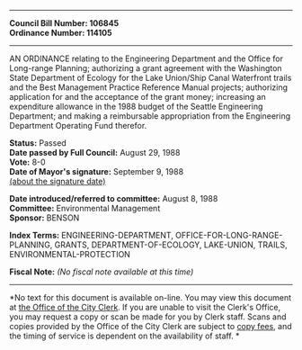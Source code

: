 * * * * *  
  
**Council Bill Number: [](#h0)[](#h2)106845**   
**Ordinance Number: 114105**  
  
* * * * *  
  
AN ORDINANCE relating to the Engineering Department and the Office for Long-range Planning; authorizing a grant agreement with the Washington State Department of Ecology for the Lake Union/Ship Canal Waterfront trails and the Best Management Practice Reference Manual projects; authorizing application for and the acceptance of the grant money; increasing an expenditure allowance in the 1988 budget of the Seattle Engineering Department; and making a reimbursable appropriation from the Engineering Department Operating Fund therefor.  
  
**Status:** Passed   
**Date passed by Full Council:** August 29, 1988   
**Vote:** 8-0   
**Date of Mayor's signature:** September 9, 1988   
[(about the signature date)](/~public/approvaldate.htm)   
  
  
**Date introduced/referred to committee:** August 8, 1988   
**Committee:** Environmental Management   
**Sponsor:** BENSON   
  
**Index Terms:** ENGINEERING-DEPARTMENT, OFFICE-FOR-LONG-RANGE-PLANNING, GRANTS, DEPARTMENT-OF-ECOLOGY, LAKE-UNION, TRAILS, ENVIRONMENTAL-PROTECTION  
  
**Fiscal Note:** *(No fiscal note available at this time)*  
  
* * * * *  
  
*No text for this document is available on-line. You may view this document at [the Office of the City Clerk](http://www.seattle.gov/leg/clerk/contactUs.htm). If you are unable to visit the Clerk's Office, you may request a copy or scan be made for you by Clerk staff. Scans and copies provided by the Office of the City Clerk are subject to [copy fees](http://clerk.seattle.gov/~public/clerkfees.htm), and the timing of service is dependent on the availability of staff. *  
  
  
